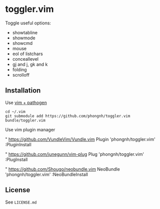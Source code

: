 # toggler.vim

Toggle useful options:

* showtabline
* showmode
* showcmd
* mouse
* eol of listchars
* conceallevel
* gj and j, gk and k
* folding
* scrolloff

## Installation

Use [vim + pathogen](http://vimcasts.org/episodes/synchronizing-plugins-with-git-submodules-and-pathogen)

    cd ~/.vim
    git submodule add https://github.com/phongnh/toggler.vim bundle/toggler.vim

Use vim plugin manager

  " https://github.com/VundleVim/Vundle.vim
  Plugin 'phongnh/toggler.vim'
  :PluginInstall

  " https://github.com/junegunn/vim-plug
  Plug 'phongnh/toggler.vim'
  :PlugInstall

  " https://github.com/Shougo/neobundle.vim
  NeoBundle 'phongnh/toggler.vim'
  :NeoBundleInstall

## License

See `LICENSE.md`

